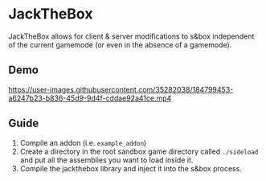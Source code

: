 # JackTheBox

JackTheBox allows for client & server modifications to s&box independent of the current gamemode (or even in the absence of a gamemode).

## Demo

<https://user-images.githubusercontent.com/35282038/184799453-a6247b23-b836-45d9-9d4f-cddae92a41ce.mp4>

## Guide

1. Compile an addon (i.e. `example_addon`)
2. Create a directory in the root sandbox game directory called `./sideload` and put all the assemblies you want to load inside it.
3. Compile the jackthebox library and inject it into the s&box process.
